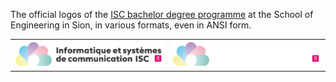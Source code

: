 [cc-by-sa-shield]: https://img.shields.io/badge/License-CC%20BY--SA%204.0-lightgrey.svg

The official logos of the [ISC bachelor degree programme](https://isc.hevs.ch) at the School of Engineering in Sion, in various formats, even in ANSI form. 

<table>
    <tr>
        <td><img src="black/ISC Logo inline black v3 - large.webp" alt="ISC Logo Inline White" width="300"/></td>
        <td><img src="white/ISC Logo inline white v3 - large.webp" alt="ISC Logo Inline Black" width="300"/></td>
    </tr>
</table>
